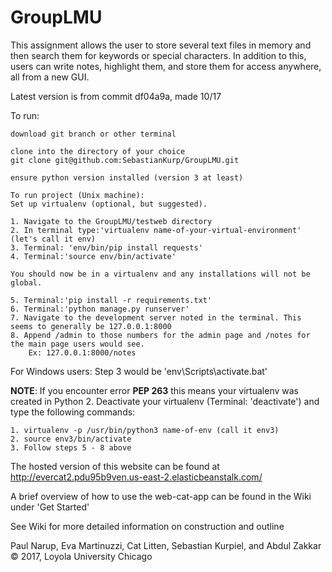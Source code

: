 # GroupLMU

This assignment allows the user to store several text files in memory and then search them for keywords or special characters.  In addition to this, users can write notes, highlight them, and store them for access anywhere, all from a new GUI.

Latest version is from commit df04a9a, made 10/17

To run:

    download git branch or other terminal

    clone into the directory of your choice
    git clone git@github.com:SebastianKurp/GroupLMU.git

    ensure python version installed (version 3 at least)

    To run project (Unix machine): 
    Set up virtualenv (optional, but suggested).
	
	1. Navigate to the GroupLMU/testweb directory
	2. In terminal type:'virtualenv name-of-your-virtual-environment' (let's call it env)
	3. Terminal: 'env/bin/pip install requests'
	4. Terminal:'source env/bin/activate'
	
	You should now be in a virtualenv and any installations will not be global.
	
	5. Terminal:'pip install -r requirements.txt'
	6. Terminal:'python manage.py runserver'
	7. Navigate to the development server noted in the terminal. This seems to generally be 127.0.0.1:8000
	8. Append /admin to those numbers for the admin page and /notes for the main page users would see. 
		Ex: 127.0.0.1:8000/notes
		
For Windows users: Step 3 would be 'env\Scripts\activate.bat'

**NOTE**: If you encounter error **PEP 263** this means your virtualenv was created in Python 2. Deactivate your virtualenv (Terminal: 'deactivate') and type the following commands:

	1. virtualenv -p /usr/bin/python3 name-of-env (call it env3)
	2. source env3/bin/activate
	3. Follow steps 5 - 8 above

The hosted version of this website can be found at http://evercat2.pdu95b9ven.us-east-2.elasticbeanstalk.com/

A brief overview of how to use the web-cat-app can be found in the Wiki under 'Get Started'

See Wiki for more detailed information on construction and outline

Paul Narup, Eva Martinuzzi, Cat Litten, Sebastian Kurpiel, and Abdul Zakkar © 2017, Loyola University Chicago
